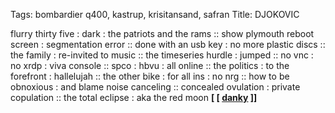 Tags: bombardier q400, kastrup, krisitansand, safran
Title: DJOKOVIC
  
flurry thirty five : dark : the patriots and the rams :: show plymouth reboot screen : segmentation error :: done with an usb key : no more plastic discs :: the family : re-invited to music :: the timeseries hurdle : jumped :: no vnc : no xrdp : viva console :: spco : hbvu : all online :: the politics : to the forefront : hallelujah :: the other bike : for all ins : no nrg :: how to be obnoxious : and blame noise canceling :: concealed ovulation : private copulation :: the total eclipse : aka the red moon
**[ [ [danky](https://samsarabeats.bandcamp.com/album/depth-ep) ]]**
